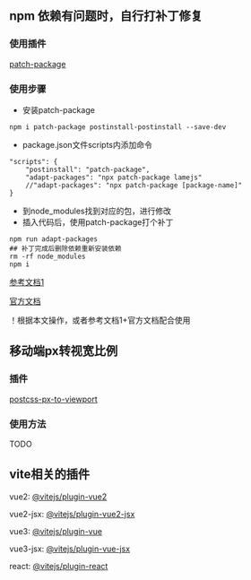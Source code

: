 ## npm 依赖有问题时，自行打补丁修复
### 使用插件
[patch-package](https://www.npmjs.com/package/patch-package)
### 使用步骤
- 安装patch-package
```
npm i patch-package postinstall-postinstall --save-dev
```
- package.json文件scripts内添加命令
```
"scripts": {
    "postinstall": "patch-package",
    "adapt-packages": "npx patch-package lamejs"
    //"adapt-packages": "npx patch-package [package-name]"
}
```
- 到node_modules找到对应的包，进行修改
- 插入代码后，使用patch-package打个补丁
```
npm run adapt-packages
## 补丁完成后删除依赖重新安装依赖
rm -rf node_modules
npm i
```
[参考文档1](https://blog.csdn.net/qq_18643245/article/details/141157889?spm=1001.2014.3001.5506)

[官方文档](https://www.npmjs.com/package/patch-package)

！根据本文操作，或者参考文档1+官方文档配合使用

## 移动端px转视宽比例
### 插件
[postcss-px-to-viewport](https://www.npmjs.com/package/postcss-px-to-viewport)
### 使用方法
TODO
## vite相关的插件
vue2: [@vitejs/plugin-vue2](https://www.npmjs.com/package/@vitejs/plugin-vue2)

vue2-jsx: [@vitejs/plugin-vue2-jsx](https://www.npmjs.com/package/@vitejs/plugin-vue2-jsx)

vue3: [@vitejs/plugin-vue](https://www.npmjs.com/package/@vitejs/plugin-vue)

vue3-jsx: [@vitejs/plugin-vue-jsx](https://www.npmjs.com/package/@vitejs/plugin-vue-jsx)

react: [@vitejs/plugin-react](https://www.npmjs.com/package/@vitejs/plugin-react)

